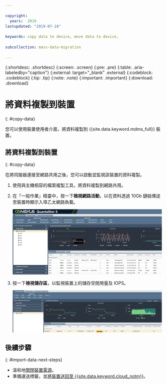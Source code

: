 ```yaml
---

copyright:
  years:  2019
lastupdated: "2019-07-10"

keywords: copy data to device, move data to device, 

subcollection: mass-data-migration

---
```


{:shortdesc: .shortdesc}
{:screen: .screen}
{:pre: .pre}
{:table: .aria-labeledby="caption"}
{:external: target="_blank" .external}
{:codeblock: .codeblock}
{:tip: .tip}
{:note: .note}
{:important: .important}
{:download: .download}

# 將資料複製到裝置
{: #copy-data}

您可以使用裝置使用者介面，將資料複製到 {{site.data.keyword.mdms_full}} 裝置。

## 將資料複製到裝置
{: #copy-data}

在將伺服器連接至網路共用之後，您可以啟動並監視該裝置的資料複製。

1. 使用與主機相容的檔案複製工具，將資料複製到網路共用。
2. 在「一般作業」精靈中，按一下**檢視網路活動**，以在資料透過 10Gb 鏈結傳送至裝置時顯示入埠乙太網路負載。
   
    ![檢視活動](images/NetworkPerf.png)
3. 按一下**檢視儲存區**，以監視裝置上的儲存空間用量及 IOPS。
   
    ![檢視儲存區](images/PoolPerf.png)

## 後續步驟
{: #import-data-next-steps}

- 溫和地[關閉裝置電源](/docs/infrastructure/mass-data-migration?topic=mass-data-migration-disconnect-device)。
- 準備運送標籤，並[將裝置送回至 {{site.data.keyword.cloud_notm}}](/docs/infrastructure/mass-data-migration?topic=mass-data-migration-ship-device)。
